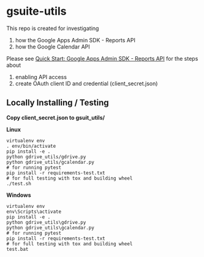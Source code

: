 # gsuite-utils

This repo is created for investigating 

1. how the Google Apps Admin SDK - Reports API
2. how the Google Calendar API

Please see [Quick Start: Google Apps Admin SDK - Reports API](https://developers.google.com/admin-sdk/reports/v1/quickstart/python) for the steps about 

1. enabling API access
2. create OAuth client ID and credential (client_secret.json)

## Locally Installing / Testing 

**Copy client_secret.json to gsuit_utils/**

**Linux**

    virtualenv env
    . env/bin/activate
    pip install -e .
    python gdrive_utils/gdrive.py
    python gdrive_utils/gcalendar.py
    # for running pytest
    pip install -r requirements-test.txt
    # for full testing with tox and building wheel
    ./test.sh

**Windows**

    virtualenv env
    env\Scripts\activate
    pip install -e .
    python gdrive_utils\gdrive.py
    python gdrive_utils\gcalendar.py
    # for running pytest
    pip install -r requirements-test.txt
    # for full testing with tox and building wheel
    test.bat
